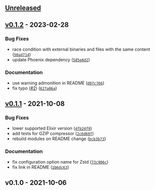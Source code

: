 <a name="unreleased"></a>
## [Unreleased]


<a name="v0.1.2"></a>
## [v0.1.2] - 2023-02-28
### Bug Fixes
- race condition with external binaries and files with the same content ([`50ad714`](https://github.com/hauleth/phoenix_bakery/commit/50ad714df9eccbacfa40b29cb7712cfc13cff6ae))
- update Phoenix dependency ([`585e6d2`](https://github.com/hauleth/phoenix_bakery/commit/585e6d2be6dbe181de1e4ff9e1c69de52485fa9b))

### Documentation
- use warning admonition in README ([`d07c766`](https://github.com/hauleth/phoenix_bakery/commit/d07c76601f6cc6ba24e61f9e063b208e92cee0d5))
- fix typo ([#2](https://github.com/hauleth/phoenix_bakery/issues/2)) ([`627a06a`](https://github.com/hauleth/phoenix_bakery/commit/627a06a4944ce43b1d98961f9963971c2985100f))


<a name="v0.1.1"></a>
## [v0.1.1] - 2021-10-08
### Bug Fixes
- lower supported Elixir version ([`4fb24f9`](https://github.com/hauleth/phoenix_bakery/commit/4fb24f95e0734a7d6c23d395eda68866a1261005))
- add tests for GZIP compressor ([`2c6d69f`](https://github.com/hauleth/phoenix_bakery/commit/2c6d69f6da2ec51c3a5298b374965b396317e8ac))
- rebuild modules on README change ([`bcb3b73`](https://github.com/hauleth/phoenix_bakery/commit/bcb3b7310321e34f8f83d214b3c3626ddeae09c2))

### Documentation
- fix configuration option name for Zstd ([`73c906c`](https://github.com/hauleth/phoenix_bakery/commit/73c906cd250f637ad4caa10ed5ab23d024eda0cb))
- fix link in README ([`1b6dc63`](https://github.com/hauleth/phoenix_bakery/commit/1b6dc637888c7b5f81e47f87b6208e5879084232))


<a name="v0.1.0"></a>
## v0.1.0 - 2021-10-06

[Unreleased]: https://github.com/hauleth/phoenix_bakery/compare/v0.1.2...HEAD
[v0.1.2]: https://github.com/hauleth/phoenix_bakery/compare/v0.1.1...v0.1.2
[v0.1.1]: https://github.com/hauleth/phoenix_bakery/compare/v0.1.0...v0.1.1
